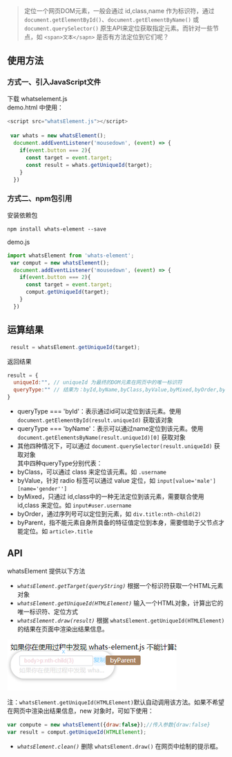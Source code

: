> 定位一个网页DOM元素，一般会通过 id,class,name 作为标识符，通过 `document.getElementById()`、`document.getElementByName()` 或 `document.querySelector()` 
原生API来定位获取指定元素。而针对一些节点，如 `<span>文本</sapn>` 是否有方法定位到它们呢？ 

## 使用方法
### 方式一、引入JavaScript文件
下载 whatselement.js   
demo.html 中使用：
```javascript
<script src="whatsElement.js"></script>

 var whats = new whatsElement();
  document.addEventListener('mousedown', (event) => {
    if(event.button === 2){
      const target = event.target;
      const result = whats.getUniqueId(target);
    }
  })
```

### 方式二、npm包引用
安装依赖包
```
npm install whats-element --save
```
demo.js
```javascript
import whatsElement from 'whats-element';
 var comput = new whatsElement();
  document.addEventListener('mousedown', (event) => {
    if(event.button === 2){
      const target = event.target;
      comput.getUniqueId(target);
    }
  })
```

## 运算结果
```javascript
 result = whatsElement.getUniqueId(target);
```
返回结果 
```javascript
result = {
  uniqueId:"", // uniqueId 为最终的DOM元素在网页中的唯一标识符
  queryType:"" // 结果为：byId,byName,byClass,byValue,byMixed,byOrder,byParent 其中一种
}
```
* queryType === 'byId'：表示通过id可以定位到该元素。使用 `document.getElementById(result.uniqueId)` 获取该对象
* queryType === 'byName'：表示可以通过name定位到该元素。使用 `document.getElementsByName(result.uniqueId)[0]` 获取对象
* 其他四种情况下，可以通过 `document.querySelector(result.uniqueId)` 获取对象  
其中四种queryType分别代表：
* byClass，可以通过 class 来定位该元素。如 `.username`
* byValue，针对 radio 标签可以通过 value 定位，如 `input[value='male'][name='gender'']`
* byMixed，只通过 id,class中的一种无法定位到该元素，需要联合使用 id,class 来定位。如 `input#user.username`
* byOrder，通过序列号可以定位到元素，如 `div.title:nth-child(2)`
* byParent，指不能元素自身所具备的特征值定位到本身，需要借助于父节点才能定位。如 `article>.title`


## API
whatsElement 提供以下方法
* *`whatsElement.getTarget(queryString)`*  根据一个标识符获取一个HTML元素对象
* *`whatsElement.getUniqueId(HTMLElement)`*  输入一个HTML对象，计算出它的唯一标识符、定位方式
* *`whatsElement.draw(result)`*  根据 `whatsElement.getUniqueId(HTMLElement)`的结果在页面中渲染出结果信息。

<img src="./img/draw.png" alt="whatsElement.draw(result)" >

注：`whatsElement.getUniqueId(HTMLElement)`默认自动调用该方法。如果不希望在网页中渲染出结果信息，new 对象时，可如下使用：
```javascript
var compute = new whatsElement({draw:false});//传入参数{draw:false}
var result = comput.getUniqueId(HTMLElement);
```
* *`whatsElement.clean()`*  删除 `whatsElement.draw()` 在网页中绘制的提示框。